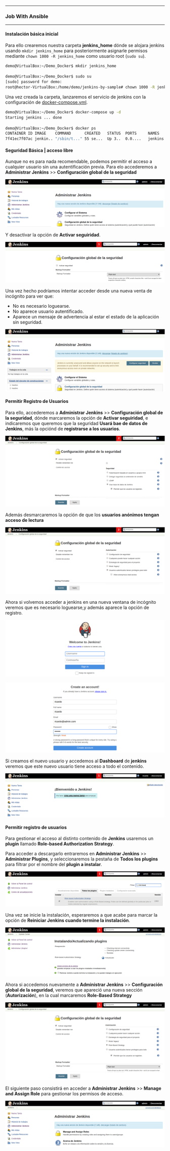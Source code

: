 ---------------------------------------------------------

### Job With Ansible

---------------------------------------------------------

#### Instalación básica inicial

Para ello crearemos nuestra carpeta **jenkins_home** dónde se alojara jenkins usando `mkdir jenkins_home` para posteriormente asignarle permisos mediante `chown 1000 -R jenkins_home` como usuario root (`sudo su`).

```bash
demo@VirtualBox:~/Demo_Docker$ mkdir jenkins_home

demo@VirtualBox:~/Demo_Docker$ sudo su
[sudo] password for demo:
root@hector-VirtualBox:/home/demo/jenkins-by-sample# chown 1000 -R jenkins_home
```

Una vez creada la carpeta, lanzaremos el servicio de jenkins con la configuración de [docker-compose.yml](./docker-compose.yml).

```bash
demo@VirtualBox:~/Demo_Docker$ docker-compose up -d
Starting jenkins ... done

demo@VirtualBox:~/Demo_Docker$ docker ps
CONTAINER ID IMAGE    COMMAND      CREATED   STATUS  PORTS     NAMES
7f41ec7f07ac jenkin.. "/sbin/t..." 55 se...  Up 3..  0.0....   jenkins
```

#### Seguridad Básica | acceso libre

Aunque no es para nada recomendable, podemos permitir el acceso a cualquier usuario sin una autentificación previa. Para elo accederemos a **Administrar Jenkins** >> **Configuración global de la seguridad**

![00045.png](./img/0045.png)

Y desactivar la opción de **Activar seguiridad**.

![00046.png](./img/0046.png)

Una vez hecho podríamos intentar acceder desde una nueva venta de incógnito para ver que:

* No es necesario loguearse.
* No aparece usuario autentificado.
* Aparece un mensaje de advertencia al estar el estado de la aplicación sin seguridad.

![00047.png](./img/0047.png)

#### Permitir Registro de Usuarios

Para ello, accederemos a **Administrar Jenkins** >> **Configuración global de la seguridad**, dónde marcaremos la opción de **Activar seguiridad**, e indicaremos que queremos que la seguridad **Usará bae de datos de Jenkins**, más la opciónd de **registrarse a los usuarios**.

![00048.png](./img/0048.png)

Además desmarcaremos la opción de que los **usuarios anónimos tengan acceso de lectura**

![00049.png](./img/0049.png)

Ahora si volvemos acceder a jenkins en una nueva ventana de incógnito veremos que es necesario loguearse,y además aparece la opción de registro.

![00050.png](./img/0050.png)

![00051.png](./img/0051.png)

Si creamos el nuevo usuario y accedemos al **Dashboard** de **jenkins** veremos que este nuevo usuario tiene acceso a todo el contenido.

![00052.png](./img/0052.png)

#### Permitir registro de usuarios

Para gestionar el acceso al distinto contenido de **Jenkins** usaremos un **plugin** llamado **Role-based Authorization Strategy**.

Para acceder a descargarlo entraremos en **Administrar Jenkins** >> **Administrar Plugins**, y seleccionaremos la pestaña de **Todos los plugins** para filtrar por el nombre del **plugin a instalar**.

![00053.png](./img/0053.png)

Una vez se inicie la instalación, esperaremos a que acabe para marcar la opción de **Reiniciar Jenkins cuando termine la instalación**.

![00054.png](./img/0054.png)

Ahora si accedemos nuevamente a **Administrar Jenkins** >> **Configuración global de la seguridad**, veremos que apareció una nueva sección (**Autorización**), en la cual marcaremos **Role-Based Strategy**

![00055.png](./img/0055.png)

El siguiente paso consistirá en acceder a **Administrar Jenkins** >> **Manage and Assign Role** para gestionar los permisos de acceso.

![00056.png](./img/0056.png)